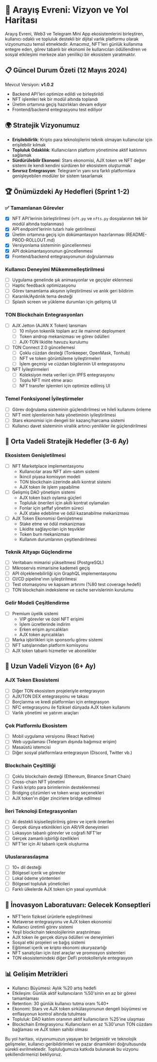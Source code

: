 # 🚀 Arayış Evreni: Vizyon ve Yol Haritası

Arayış Evreni, Web3 ve Telegram Mini App ekosistemlerini birleştiren, kullanıcı odaklı ve topluluk destekli bir dijital varlık platformu olarak vizyonumuzu temsil etmektedir. Amacımız, NFT'leri günlük kullanıma entegre eden, görev tabanlı bir ekonomi ile kullanıcıları ödüllendiren ve sosyal etkileşimi merkeze alan yenilikçi bir ekosistem yaratmaktır.

## 📋 Güncel Durum Özeti (12 Mayıs 2024)
Mevcut Versiyon: **v1.0.2**
- Backend API'leri optimize edildi ve birleştirildi
- NFT işlemleri tek bir modül altında toplandı
- Üretim ortamına geçiş hazırlıkları devam ediyor
- Frontend/backend entegrasyonu test ediliyor

## 🌍 Stratejik Vizyonumuz

- **Erişilebilirlik**: Kripto para teknolojilerini teknik olmayan kullanıcılar için erişilebilir kılmak
- **Topluluk Odaklılık**: Kullanıcıların platform yönetimine aktif katılımını sağlamak
- **Sürdürülebilir Ekonomi**: Stars ekonomisi, AJX token ve NFT değer sistemi ile kendi kendini sürdüren bir ekosistem oluşturmak
- **Sınırsız Entegrasyon**: Telegram'ın yanı sıra farklı platformlara genişleyebilen modüler bir sistem tasarlamak

## 🏆 Önümüzdeki Ay Hedefleri (Sprint 1-2)

### ✅ Tamamlanan Görevler
- [x] NFT API'lerinin birleştirilmesi (`nft.py` ve `nfts.py` dosyalarının tek bir modül altında toplanması)
- [x] API endpoint'lerinin tutarlı hale getirilmesi
- [x] Üretim ortamına geçiş için dokümantasyon hazırlanması (README-PROD-ROLLOUT.md)
- [x] Versiyonlama sisteminin güncellenmesi
- [x] API dokümantasyonunun güncellenmesi
- [x] Frontend/backend entegrasyonunun doğrulanması

### Kullanıcı Deneyimi Mükemmelleştirilmesi
- [ ] Uygulama genelinde şık animasyonlar ve geçişler eklenmesi
- [ ] Haptic feedback optimizasyonu
- [ ] Görev tamamlama akışının iyileştirilmesi ve anlık geri bildirim
- [ ] Karanlık/Aydınlık tema desteği
- [ ] Splash screen ve yükleme durumları için gelişmiş UI

### TON Blockchain Entegrasyonları
- [ ] AJX Jetton (AJAN X Token) lansmanı
  - [ ] 10 milyon tokenlik toplam arz ile mainnet deployment
  - [ ] Token airdrop mekanizması ve görev ödülleri
  - [ ] AJX-TON likidite havuzu kurulumu
- [ ] TON Connect 2.0 güncellemesi
  - [ ] Çoklu cüzdan desteği (Tonkeeper, OpenMask, Tonhub)
  - [ ] NFT ve token görüntüleme iyileştirmeleri
  - [ ] İşlem geçmişi ve cüzdan bilgilerinin UI entegrasyonu
- [ ] NFT İyileştirmeleri
  - [ ] Koleksiyon meta verileri için IPFS entegrasyonu
  - [ ] Toplu NFT mint etme aracı
  - [ ] NFT transfer işlemleri için optimize edilmiş UI

### Temel Fonksiyonel İyileştirmeler
- [ ] Görev doğrulama sisteminin güçlendirilmesi ve hileli kullanımı önleme
- [ ] NFT mint işlemlerinin hata yönetiminin iyileştirilmesi
- [ ] Stars ekonomisi için dengeli bir kazanç/harcama sistemi
- [ ] Kullanıcı davet sisteminin virallık artırıcı yenilikler ile güçlendirilmesi

## 🌄 Orta Vadeli Stratejik Hedefler (3-6 Ay)

### Ekosistem Genişletilmesi
- [ ] NFT Marketplace implementasyonu
  - Kullanıcılar arası NFT alım-satım sistemi
  - İkincil piyasa komisyon modeli
  - TON blockchain üzerinde akıllı kontrat sistemi
  - AJX token ile işlem yapabilme
- [ ] Gelişmiş DAO yönetişim sistemi
  - AJX token bazlı oylama güçleri
  - Topluluk önerileri için akıllı kontrat oylamaları
  - Fonlar için şeffaf yönetim süreci
  - AJX stake edebilme ve ödül kazanabilme mekanizması
- [ ] AJX Token Ekonomisi Genişletmesi
  - Stake etme ve ödül mekanizması
  - Likidite sağlayıcıları için teşvikler
  - Token burn mekanizması
  - Kullanım durumlarının çeşitlendirilmesi

### Teknik Altyapı Güçlendirme
- [ ] Veritabanı mimarisi yükseltmesi (PostgreSQL)
- [ ] Mikroservis mimarisine kademeli geçiş
- [ ] API ölçeklenebilirliği için GraphQL implementasyonu
- [ ] CI/CD pipeline'ının iyileştirilmesi
- [ ] Test otomasyonu ve kapsam artırımı (%80 test coverage hedefi)
- [ ] TON blockchain indeksleme ve cache servislerinin kurulumu

### Gelir Modeli Çeşitlendirme
- [ ] Premium üyelik sistemi
  - VIP görevler ve özel NFT erişimi
  - İşlem ücretlerinde indirim
  - Erken erişim ayrıcalıkları
  - AJX token ayrıcalıkları
- [ ] Marka işbirlikleri için sponsorlu görev sistemi
- [ ] NFT satışlarından platform komisyonu
- [ ] AJX token tabanlı hizmetler ve abonelikler

## 🚀 Uzun Vadeli Vizyon (6+ Ay)

### AJX Token Ekosistemi
- [ ] Diğer TON ekosistem projeleriyle entegrasyon
- [ ] AJX/TON DEX entegrasyonu ve takası
- [ ] Borçlanma ve kredi platformları için entegrasyon
- [ ] NFC entegrasyonu ile fiziksel dünyada AJX token kullanımı
- [ ] Varlık yönetimi ve yatırım araçları

### Çok Platformlu Ekosistem
- [ ] Mobil uygulama versiyonu (React Native)
- [ ] Web uygulaması (Telegram dışında bağımsız erişim)
- [ ] Masaüstü istemcisi
- [ ] Diğer sosyal platformlara entegrasyon (Discord, Twitter vb.)

### Blockchain Çeşitliliği
- [ ] Çoklu blockchain desteği (Ethereum, Binance Smart Chain)
- [ ] Cross-chain NFT yönetimi
- [ ] Farklı kripto para birimlerinin desteklenmesi
- [ ] Bridging çözümleri ve token wrap seçenekleri
- [ ] AJX token'ın diğer zincirlere bridge edilmesi

### İleri Teknoloji Entegrasyonları
- [ ] AI destekli kişiselleştirilmiş görev ve içerik önerileri
- [ ] Gerçek dünya etkinlikleri için AR/VR deneyimleri
- [ ] Lokasyon tabanlı görevler ve coğrafi NFT'ler
- [ ] Gerçek zamanlı işbirliği özellikleri
- [ ] NFT'ler için AI tabanlı içerik oluşturma

### Uluslararasılaşma
- [ ] 10+ dil desteği
- [ ] Bölgesel içerik ve görevler
- [ ] Lokal ödeme yöntemleri
- [ ] Bölgesel topluluk yöneticileri
- [ ] Farklı ülkelerde AJX token için yasal uyumluluk

## 🧠 İnovasyon Laboratuvarı: Gelecek Konseptleri

- NFT'lerin fiziksel ürünlerle eşleştirilmesi
- Metaverse entegrasyonu ve AJX token ekonomisi
- Kullanıcı üretimli görev sistemi
- Yeşil blockchain teknolojilerinin araştırılması
- AJX token ile gerçek dünya ödülleri ve deneyimleri
- Sosyal etki projeleri ve bağış sistemi
- Eğitimsel içerik ve kripto ekonomi okuryazarlığı
- NFT sanatçıları için özel araçlar ve promosyon sistemleri
- TON ekosistemindeki diğer DeFi protokolleriyle entegrasyon

## 📊 Gelişim Metrikleri

- Kullanıcı Büyümesi: Aylık %20 artış hedefi
- Etkileşim: Günlük aktif kullanıcıların %50'sinin en az bir görevi tamamlaması
- Retention: 30 günlük kullanıcı tutma oranı %40+
- Ekonomi: Stars ve AJX token sirkülasyonunun dengeli büyümesi ve enflasyonun kontrol altında tutulması
- Topluluk: DAO katılım oranının aktif kullanıcıların %25'ine ulaşması
- Blockchain Entegrasyonu: Kullanıcıların en az %30'unun TON cüzdanı bağlaması ve AJX token sahibi olması

Bu yol haritası, vizyonumuzun yaşayan bir belgesidir ve teknolojik gelişmeler, kullanıcı geribildirimleri ve pazar dinamikleri doğrultusunda sürekli evrilmektedir. Topluluğumuza katkıda bulunarak bu vizyonu şekillendirmenizi bekliyoruz.